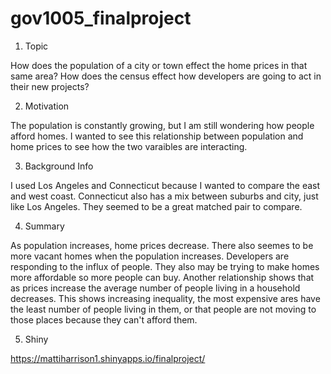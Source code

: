 # gov1005_finalproject

1.	Topic

How does the population of a city or town effect the home prices in that same area? 
How does the census effect how developers are going to act in their new projects? 

2.	Motivation

The population is constantly growing, but I am still wondering how people afford homes. I wanted to see this relationship between population and home prices to see how the two varaibles are interacting.

3.	Background Info

I used Los Angeles and Connecticut because I wanted to compare the east and west coast. Connecticut also has a mix between suburbs and city, just like Los Angeles. They seemed to be a great matched pair to compare. 

4.	Summary

As population increases, home prices decrease. There also seemes to be more vacant homes when the population increases. Developers are responding to the influx of people. They also may be trying to make homes more affordable so more people can buy. Another relationship shows that as prices increase the average number of people living in a household decreases. This shows increasing inequality, the most expensive ares have the least number of people living in them, or that people are not moving to those places because they can't afford them.  

5. Shiny

https://mattiharrison1.shinyapps.io/finalproject/

